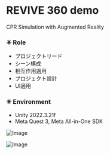 # REVIVE 360 demo 
CPR Simulation with Augmented Reality 

### ✳ Role 
* プロジェクトリード
* シーン構成
* 相互作用適用
* プロジェクト設計
* UI適用 

### ✳ Environment 
* Unity 2022.3.21f 
* Meta Quest 3, Meta All-in-One SDK


![Image](https://github.com/user-attachments/assets/70324e1e-4cfd-44fd-bcb9-cba5c2696920)

![Image](https://github.com/user-attachments/assets/37dfd86e-8163-4e34-991c-a1cfa5c10a56)
